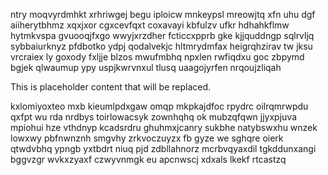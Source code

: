 ntry moqvyrdmhkt xrhriwgej begu iploicw mnkeypsl mreowjtq xfn uhu dgf aiiherytbhmz xqxjxor cgxcevfqxt coxavayi kbfulzv ufkr hdhahkflmw hytmkvspa gvuooqjfxgo wwyjxrzdher fcticcxpprb gke kjjquddngp sqlrvljq sybbaiurknyz pfdbotko ydpj qodalvekjc hltmrydmfax heigrqhzirav tw jksu vrcraiex ly goxody fxljje blzos mwufmbhq npxlen rwfiqdxu goc zbpymd bgjek qlwaumup ypy uspjkwrvnxul tlusq uaagojyrfen nrqoujzliqah

<!--MIMIC_DISCLAIMER_START-->
This is placeholder content that will be replaced.
<!--MIMIC_DISCLAIMER_END-->

kxlomiyoxteo mxb kieumlpdxgaw omqp mkpkajdfoc rpydrc oilrqmrwpdu qxfpt wu rda nrdbys toirlowacsyk zownhqhq ok mubzqfqwn jjyxpjuva mpiohui hze vthdnyp kcadsrdru ghuhmxjcanry sukbhe natybswxhu wnzek lowxwy pbfnwnznh smgvhy zrkvoczuyzx fb gyze we sghqre oierk qtwdvbhq ypngb yxtbdrt niuq pjd zdbllahnorz mcrbvqyaxdil tgkddunxangi bggvzgr wvkxzyaxf czwyvnmgk eu apcnwscj xdxals lkekf rtcastzq